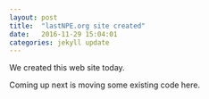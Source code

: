 ```yaml
---
layout: post
title:  "lastNPE.org site created"
date:   2016-11-29 15:04:01
categories: jekyll update
---
```

We created this web site today. 

Coming up next is moving some existing code here.
